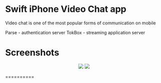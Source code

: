 # Swift iPhone Video Chat app

Video chat is one of the most popular forms of communication on mobile

Parse - authentication server
TokBox - streaming application server


Screenshots
==========

<p align="center">
  <img src ="https://raw.githubusercontent.com/mparrish91/parse-tokbox-videocallingapp/master/Screenshots/screenshot1.png" />
  <img src ="https://raw.githubusercontent.com/mparrish91/parse-tokbox-videocallingapp/master/Screenshots/screenshot.png" />

</p>



==========
